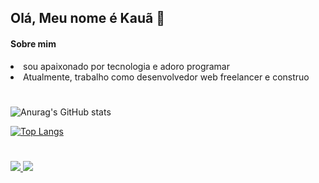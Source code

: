 

## Olá, Meu nome é Kauã 👋

#### Sobre mim

<div>
    <li> sou apaixonado por tecnologia e adoro programar</li>
    <li>Atualmente, trabalho como desenvolvedor web freelancer e construo</li>
</div>


#

![Anurag's GitHub stats](https://github-readme-stats.vercel.app/api?username=kauaj-silva&show_icons=true&theme=dark)

[![Top Langs](https://github-readme-stats.vercel.app/api/top-langs/?username=kauaj-silva&layout=compact&theme=dark)](https://github.com/anuraghazra/github-readme-stats)


#
<style>
    i {
        font-size:30px;
        margin:10px
    }
</style>

<link rel="stylesheet" href="https://cdn.jsdelivr.net/gh/devicons/devicon@v2.15.1/devicon.min.css">
<div>
    <i class="devicon-react-original colored"></i>
    <i class="devicon-typescript-plain colored"></i>
    <i class="devicon-javascript-plain colored" ></i>
     <i class="devicon-bootstrap-plain colored"></i>
    <i class="devicon-css3-plain colored"></i>
    <i class="devicon-html5-plain colored"></i>
    <i class="devicon-php-plain colored"></i>
    <i class="devicon-mysql-plain colored"></i>

    
</div>

#

<a href="https://linkedin.com/in/kauãsilva" target="_blank">
    <img src="https://img.shields.io/badge/LinkedIn-0077B5?style=for-the-badge&logo=linkedin&logoColor=white"/>
    </a>

<a href="mailto:kauadariomello@gmail.com" target="_blank">
    <img src="https://img.shields.io/badge/Gmail-D14836?style=for-the-badge&logo=gmail&logoColor=white"/>
    </a>